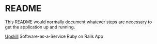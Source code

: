 # README

This README would normally document whatever steps are necessary to get the
application up and running.

[Upskill](http://upskillcourses.com) Software-as-a-Service Ruby on Rails App